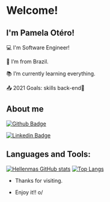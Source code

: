 # Welcome!

 

## I'm Pamela Otéro!

:computer: I'm Software Engineer!

:house_with_garden: I’m from Brazil.

:books: I’m currently learning everything.

:outbox_tray: 2021 Goals: skills back-end🚀 

 
## About me

[![Github Badge](https://img.shields.io/badge/-Github-000?style=flat-square&logo=Github&logoColor=white&link=LINK_GIT)]( https://github.com/pamelaotero)

[![Linkedin Badge](https://img.shields.io/badge/-LinkedIn-blue?style=flat-square&logo=Linkedin&logoColor=white&link=LINK_LINKEDIN)](https://www.linkedin.com/in/pamelaotero2019/)

## Languages and Tools:
[![Hellenmas GitHub stats](https://github-readme-stats.vercel.app/api?username=hellenmas)](https://github.com/hellenmas/github-readme-stats)
[![Top Langs](https://github-readme-stats.vercel.app/api/top-langs/?username=hellenmas&layout=compact)](https://github.com/hellenmas/github-readme-stats)

- Thanks for visiting.

- Enjoy it!! o/
